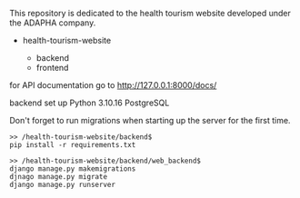 This repository is dedicated to the health tourism website developed under the ADAPHA company.

* health-tourism-website

    - backend
    - frontend
 
for API documentation go to http://127.0.0.1:8000/docs/

backend set up
Python 3.10.16
PostgreSQL

Don't forget to run migrations when starting up the server for the first time.
```
>> /health-tourism-website/backend$
pip install -r requirements.txt

>> /health-tourism-website/backend/web_backend$
django manage.py makemigrations
djnago manage.py migrate
django manage.py runserver
```
